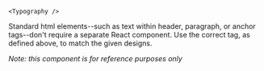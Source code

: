 	<Typography />

Standard html elements--such as text within header, paragraph, or anchor tags--don't require a separate React component. Use the correct tag, as defined above, to match the given designs. 

*Note: this component is for reference purposes only*